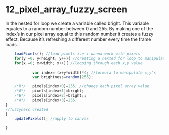 # 12_pixel_array_fuzzy_screen

In the nested for loop we create a variable called bright. 
This variable equates to a random number between 0 and 255. 
By making one of the index’s in our pixel array equal to this random number it creates a fuzzy effect. Because it’s refreshing a different number every time the frame loads.
.

```js
	loadPixels(); //load pixels i.e i wanna work with pixels
	for(y =0; y<height; y++){ //creating a nexted for loop to manipulate the x and y pixels
	for(x =0; x<width; x++){ //looping through each x,y value

			var index= (x+y*width)*4; //formula to manipulate x,y's
			var brightness=random(255);

	/*R*/	pixels[index+0]=255; //change each pixel array value
	/*G*/	pixels[index+1]=bright;
	/*B*/	pixels[index+2]=bright;;
	/*A*/	pixels[index+3]=255; 
}
//fuzzyness created
}
	updatePixels(); //apply to canvas

}

```